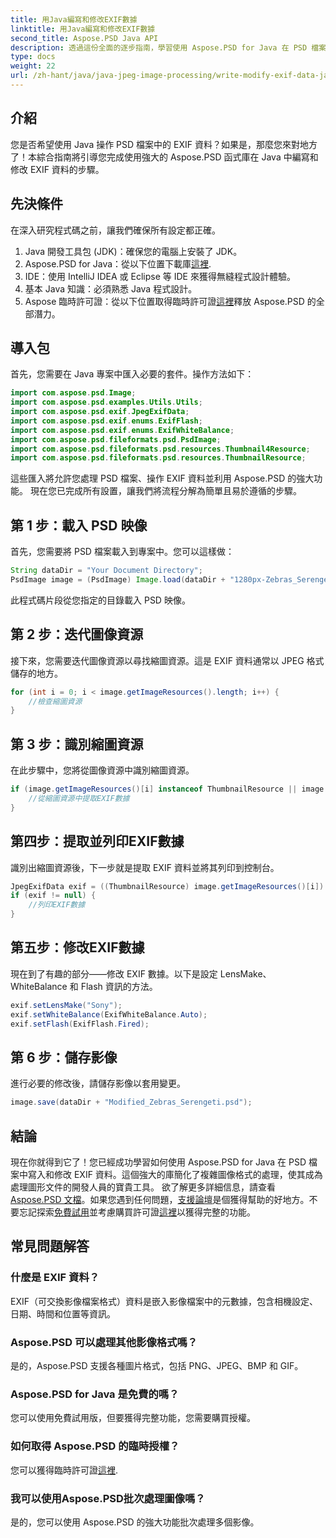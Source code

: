 ```yaml
---
title: 用Java編寫和修改EXIF數據
linktitle: 用Java編寫和修改EXIF數據
second_title: Aspose.PSD Java API
description: 透過這份全面的逐步指南，學習使用 Aspose.PSD for Java 在 PSD 檔案中寫入和修改 EXIF 資料。
type: docs
weight: 22
url: /zh-hant/java/java-jpeg-image-processing/write-modify-exif-data-java/
---
```

## 介紹
您是否希望使用 Java 操作 PSD 檔案中的 EXIF 資料？如果是，那麼您來對地方了！本綜合指南將引導您完成使用強大的 Aspose.PSD 函式庫在 Java 中編寫和修改 EXIF 資料的步驟。 
## 先決條件
在深入研究程式碼之前，讓我們確保所有設定都正確。
1. Java 開發工具包 (JDK)：確保您的電腦上安裝了 JDK。
2.  Aspose.PSD for Java：從以下位置下載庫[這裡](https://releases.aspose.com/psd/java/).
3. IDE：使用 IntelliJ IDEA 或 Eclipse 等 IDE 來獲得無縫程式設計體驗。
4. 基本 Java 知識：必須熟悉 Java 程式設計。
5.  Aspose 臨時許可證：從以下位置取得臨時許可證[這裡](https://purchase.aspose.com/temporary-license/)釋放 Aspose.PSD 的全部潛力。
## 導入包
首先，您需要在 Java 專案中匯入必要的套件。操作方法如下：
```java
import com.aspose.psd.Image;
import com.aspose.psd.examples.Utils.Utils;
import com.aspose.psd.exif.JpegExifData;
import com.aspose.psd.exif.enums.ExifFlash;
import com.aspose.psd.exif.enums.ExifWhiteBalance;
import com.aspose.psd.fileformats.psd.PsdImage;
import com.aspose.psd.fileformats.psd.resources.Thumbnail4Resource;
import com.aspose.psd.fileformats.psd.resources.ThumbnailResource;
```
這些匯入將允許您處理 PSD 檔案、操作 EXIF 資料並利用 Aspose.PSD 的強大功能。
現在您已完成所有設置，讓我們將流程分解為簡單且易於遵循的步驟。
## 第 1 步：載入 PSD 映像
首先，您需要將 PSD 檔案載入到專案中。您可以這樣做：
```java
String dataDir = "Your Document Directory";
PsdImage image = (PsdImage) Image.load(dataDir + "1280px-Zebras_Serengeti.psd");
```
此程式碼片段從您指定的目錄載入 PSD 映像。
## 第 2 步：迭代圖像資源
接下來，您需要迭代圖像資源以尋找縮圖資源。這是 EXIF 資料通常以 JPEG 格式儲存的地方。
```java
for (int i = 0; i < image.getImageResources().length; i++) {
    //檢查縮圖資源
}
```
## 第 3 步：識別縮圖資源
在此步驟中，您將從圖像資源中識別縮圖資源。
```java
if (image.getImageResources()[i] instanceof ThumbnailResource || image.getImageResources()[i] instanceof Thumbnail4Resource) {
    //從縮圖資源中提取EXIF數據
}
```
## 第四步：提取並列印EXIF數據
識別出縮圖資源後，下一步就是提取 EXIF 資料並將其列印到控制台。
```java
JpegExifData exif = ((ThumbnailResource) image.getImageResources()[i]).getJpegOptions().getExifData();
if (exif != null) {
    //列印EXIF數據
}
```
## 第五步：修改EXIF數據
現在到了有趣的部分——修改 EXIF 數據。以下是設定 LensMake、WhiteBalance 和 Flash 資訊的方法。
```java
exif.setLensMake("Sony");
exif.setWhiteBalance(ExifWhiteBalance.Auto);
exif.setFlash(ExifFlash.Fired);
```
## 第 6 步：儲存影像
進行必要的修改後，請儲存影像以套用變更。
```java
image.save(dataDir + "Modified_Zebras_Serengeti.psd");
```
## 結論
現在你就得到它了！您已經成功學習如何使用 Aspose.PSD for Java 在 PSD 檔案中寫入和修改 EXIF 資料。這個強大的庫簡化了複雜圖像格式的處理，使其成為處理圖形文件的開發人員的寶貴工具。 
欲了解更多詳細信息，請查看[Aspose.PSD 文檔](https://reference.aspose.com/psd/java/)。如果您遇到任何問題，[支援論壇](https://forum.aspose.com/c/psd/34)是個獲得幫助的好地方。不要忘記探索[免費試用](https://releases.aspose.com/)並考慮購買許可證[這裡](https://purchase.aspose.com/buy)以獲得完整的功能。
## 常見問題解答
### 什麼是 EXIF 資料？
EXIF（可交換影像檔案格式）資料是嵌入影像檔案中的元數據，包含相機設定、日期、時間和位置等資訊。
### Aspose.PSD 可以處理其他影像格式嗎？
是的，Aspose.PSD 支援各種圖片格式，包括 PNG、JPEG、BMP 和 GIF。
### Aspose.PSD for Java 是免費的嗎？
您可以使用免費試用版，但要獲得完整功能，您需要購買授權。
### 如何取得 Aspose.PSD 的臨時授權？
您可以獲得臨時許可證[這裡](https://purchase.aspose.com/temporary-license/).
### 我可以使用Aspose.PSD批次處理圖像嗎？
是的，您可以使用 Aspose.PSD 的強大功能批次處理多個影像。